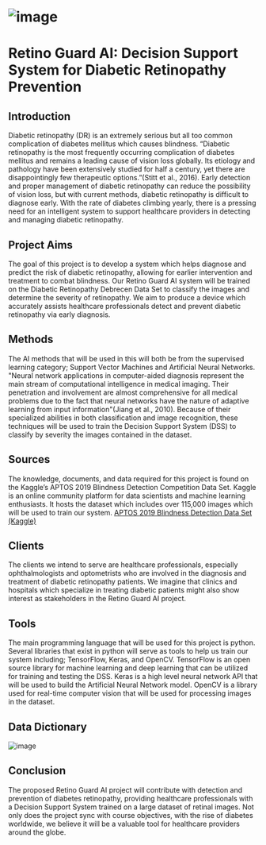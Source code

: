 
# ![image](https://user-images.githubusercontent.com/123923257/216790444-643e3e84-f2f8-42f2-b59b-3c0cf9c26ccf.png)
# Retino Guard AI: Decision Support System for Diabetic Retinopathy Prevention

## Introduction
Diabetic retinopathy (DR) is an extremely serious but all too common complication of diabetes mellitus which causes blindness. “Diabetic retinopathy is the most frequently occurring complication of diabetes mellitus and remains a leading cause of vision loss globally. Its etiology and pathology have been extensively studied for half a century, yet there are disappointingly few therapeutic options.”(Stitt et al., 2016). Early detection and proper management of diabetic retinopathy can reduce the possibility of vision loss, but with current methods, diabetic retinopathy is difficult to diagnose early. With the rate of diabetes climbing yearly, there is a pressing need for an intelligent system to support healthcare providers in detecting and managing diabetic retinopathy.

## Project Aims
The goal of this project is to develop a system which helps diagnose and predict the risk of diabetic retinopathy, allowing for earlier intervention and treatment to combat blindness. Our Retino Guard AI system will be trained on the Diabetic Retinopathy Debrecen Data Set to classify the images and determine the severity of retinopathy. We aim to produce a device which accurately assists healthcare professionals detect and prevent diabetic retinopathy via early diagnosis.

## Methods
The AI methods that will be used in this will both be from the supervised learning category; Support Vector Machines and Artificial Neural Networks. "Neural network applications in computer-aided diagnosis represent the main stream of computational intelligence in medical imaging. Their penetration and involvement are almost comprehensive for all medical problems due to the fact that neural networks have the nature of adaptive learning from input information"(Jiang et al., 2010). Because of their specialized abilities in both classification and image recognition, these techniques will be used to train the Decision Support System (DSS) to classify by severity the images contained in the dataset. 

## Sources
The knowledge, documents, and data required for this project is found on the Kaggle’s APTOS 2019 Blindness Detection Competition Data Set. Kaggle is an online community platform for data scientists and machine learning enthusiasts. It hosts the dataset which includes over 115,000 images which will be used to train our system. 
[APTOS 2019 Blindness Detection Data Set (Kaggle)](https://www.kaggle.com/competitions/aptos2019-blindness-detection)

## Clients
The clients we intend to serve are healthcare professionals, especially ophthalmologists and optometrists who are involved in the diagnosis and treatment of diabetic retinopathy patients. We imagine that clinics and hospitals which specialize in treating diabetic patients might also show interest as stakeholders in the Retino Guard AI project.

## Tools
The main programming language that will be used for this project is python. Several libraries that exist in python will serve as tools to help us train our system including; TensorFlow, Keras, and OpenCV. TensorFlow is an open source library for machine learning and deep learning that can be utilized for training and testing the DSS. Keras is a high level neural network API that will be used to build the Artificial Neural Network model. OpenCV is a library used for real-time computer vision that will be used for processing images in the dataset.

## Data Dictionary
![image](https://user-images.githubusercontent.com/123923257/217098210-f64a661b-55a0-4a9e-a26f-d0c3d8cd9a48.png)

## Conclusion
The proposed Retino Guard AI project will contribute with detection and prevention of diabetes retinopathy, providing healthcare professionals with a Decision Support System trained on a large dataset of retinal images. Not only does the project sync with course objectives, with the rise of diabetes worldwide, we believe it will be a valuable tool for healthcare providers around the globe.
